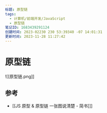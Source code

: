 ```yaml
---
标题: 原型链
tags:
  - 计算机/前端开发/JavaScript
  - 原型链
笔记ID: 1683439291124
创建时间: 2023-02230 230 53:39340 -07 14:01:31
更新时间: 2023-11-28 11:27:42
---
```


# 原型链

![[原型链.png]]

## 参考

- [[JS 原型 & 原型链 一张图说清楚 - 简书]]]
